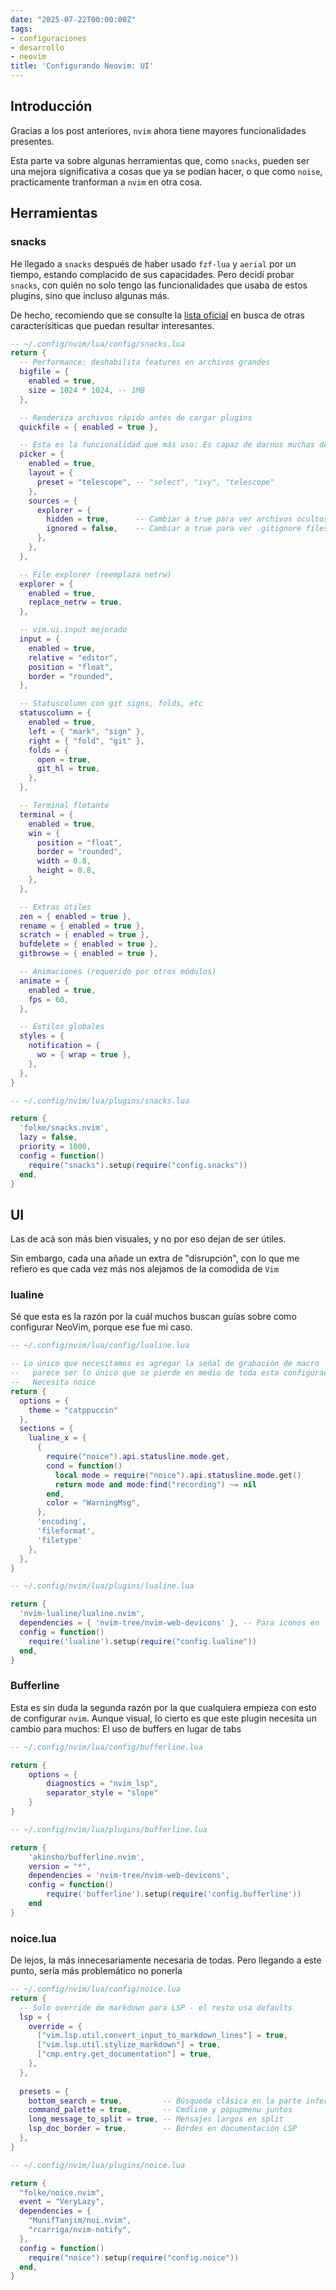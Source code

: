 ```yaml
---
date: "2025-07-22T00:00:00Z"
tags:
- configuraciones
- desarrollo
- neovim
title: 'Configurando Neovim: UI'
---
```


## Introducción
Gracias a los post anteriores, `nvim` ahora tiene mayores funcionalidades presentes. 

Esta parte va sobre algunas herramientas que, como `snacks`, pueden ser una mejora significativa a cosas que ya se podían hacer, o que como `noise`, practicamente tranforman a `nvim` en otra cosa.

## Herramientas

### snacks
He llegado a `snacks` después de haber usado `fzf-lua` y `aerial` por un tiempo, estando complacido de sus capacidades. Pero decidí probar `snacks`, con quién no solo tengo las funcionalidades que usaba de estos plugins, sino que incluso algunas más.

De hecho, recomiendo que se consulte la [lista oficial](https://github.com/folke/snacks.nvim?tab=readme-ov-file#-features) en busca de otras caracterísiticas que puedan resultar interesantes.

```lua
-- ~/.config/nvim/lua/config/snacks.lua
return {
  -- Performance: deshabilita features en archivos grandes
  bigfile = {
    enabled = true,
    size = 1024 * 1024, -- 1MB
  },

  -- Renderiza archivos rápido antes de cargar plugins
  quickfile = { enabled = true },

  -- Esta es la funcionalidad que más uso: Es capaz de darnos muchas de las caracterísiticas de fzf-lua
  picker = {
    enabled = true,
    layout = {
      preset = "telescope", -- "select", "ivy", "telescope"
    },
    sources = {
      explorer = {
        hidden = true,      -- Cambiar a true para ver archivos ocultos
        ignored = false,    -- Cambiar a true para ver .gitignore files
      },
    },
  },

  -- File explorer (reemplaza netrw)
  explorer = {
    enabled = true,
    replace_netrw = true,
  },

  -- vim.ui.input mejorado
  input = {
    enabled = true,
    relative = "editor",
    position = "float",
    border = "rounded",
  },

  -- Statuscolumn con git signs, folds, etc
  statuscolumn = {
    enabled = true,
    left = { "mark", "sign" },
    right = { "fold", "git" },
    folds = {
      open = true,
      git_hl = true,
    },
  },

  -- Terminal flotante
  terminal = {
    enabled = true,
    win = {
      position = "float",
      border = "rounded",
      width = 0.8,
      height = 0.8,
    },
  },

  -- Extras útiles 
  zen = { enabled = true },
  rename = { enabled = true },
  scratch = { enabled = true },
  bufdelete = { enabled = true },
  gitbrowse = { enabled = true },

  -- Animaciones (requerido por otros módulos)
  animate = {
    enabled = true,
    fps = 60,
  },

  -- Estilos globales
  styles = {
    notification = {
      wo = { wrap = true },
    },
  },
}
```

```lua
-- ~/.config/nvim/lua/plugins/snacks.lua

return {
  'folke/snacks.nvim',
  lazy = false,
  priority = 1000,
  config = function()
    require("snacks").setup(require("config.snacks"))
  end,
}
```

## UI
Las de acá son más bien visuales, y no por eso dejan de ser útiles. 

Sin embargo, cada una añade un extra de "disrupción", con lo que me refiero es que cada vez más nos alejamos de la comodida de `Vim` 

### lualine
Sé que esta es la razón por la cuál muchos buscan guías sobre como configurar NeoVim, porque ese fue mi caso.
```lua
-- ~/.config/nvim/lua/config/lualine.lua

-- Lo único que necesitamos es agregar la señal de grabación de macro
--   parece ser lo único que se pierde en medio de toda esta configuración
--   Necesita noice
return {
  options = {
    theme = "catppuccin"
  },
  sections = {
    lualine_x = {
      {
        require("noice").api.statusline.mode.get,
        cond = function()
          local mode = require("noice").api.statusline.mode.get()
          return mode and mode:find("recording") ~= nil
        end,
        color = "WarningMsg",
      },
      'encoding',
      'fileformat',
      'filetype'
    },
  },
}
```

```lua
-- ~/.config/nvim/lua/plugins/lualine.lua

return {
  'nvim-lualine/lualine.nvim',
  dependencies = { 'nvim-tree/nvim-web-devicons' }, -- Para iconos en la barra de estado
  config = function()
    require('lualine').setup(require("config.lualine"))
  end,
}
```

### Bufferline 
Esta es sin duda la segunda razón por la que cualquiera empieza con esto de configurar `nvim`. 
Aunque visual, lo cierto es que este plugin necesita un cambio para muchos: El uso de buffers en lugar de tabs

```lua
-- ~/.config/nvim/lua/config/bufferline.lua

return {
    options = {
        diagnostics = "nvim_lsp",
        separator_style = "slope"
    }
}
```

```lua
-- ~/.config/nvim/lua/plugins/bufferline.lua

return {
    'akinsho/bufferline.nvim',
    version = "*",
    dependencies = 'nvim-tree/nvim-web-devicons',
    config = function()
        require('bufferline').setup(require('config.bufferline'))
    end
}
```

### noice.lua
De lejos, la más innecesariamente necesaria de todas. Pero llegando a este punto, sería más problemático no ponerla 

```lua
-- ~/.config/nvim/lua/config/noice.lua
return {
  -- Solo override de markdown para LSP - el resto usa defaults
  lsp = {
    override = {
      ["vim.lsp.util.convert_input_to_markdown_lines"] = true,
      ["vim.lsp.util.stylize_markdown"] = true,
      ["cmp.entry.get_documentation"] = true,
    },
  },
  
  presets = {
    bottom_search = true,         -- Búsqueda clásica en la parte inferior
    command_palette = true,       -- Cmdline y popupmenu juntos
    long_message_to_split = true, -- Mensajes largos en split
    lsp_doc_border = true,        -- Bordes en documentación LSP
  },
}
```

```lua
-- ~/.config/nvim/lua/plugins/noice.lua

return {
  "folke/noice.nvim",
  event = "VeryLazy",
  dependencies = {
    "MunifTanjim/nui.nvim",
    "rcarriga/nvim-notify",
  },
  config = function()
    require("noice").setup(require("config.noice"))
  end,
}
```
